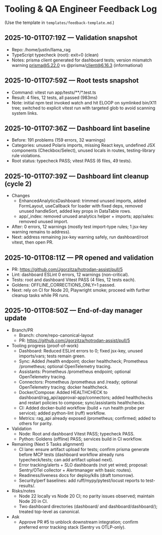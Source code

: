 # Tooling & QA Engineer Feedback Log

(Use the template in `templates/feedback-template.md`.)

## 2025-10-01T07:19Z — Validation snapshot
- Repo: /home/justin/llama_rag
- TypeScript typecheck (root): exit=0 (clean)
- Notes: prisma client generated for dashboard tests; version mismatch warning prisma@5.22.0 vs @prisma/client@6.16.3 (informational)

## 2025-10-01T07:59Z — Root tests snapshot
- Command: vitest run app/tests/**/*.test.ts
- Result: 4 files, 12 tests, all passed (983ms)
- Note: initial npm test invoked watch and hit ELOOP on symlinked bin/X11 tree; switched to explicit vitest run with targeted glob to avoid scanning system links.

## 2025-10-01T07:36Z — Dashboard lint baseline
- Before: 191 problems (159 errors, 32 warnings)
- Categories: unused Polaris imports, missing React keys, undefined JSX components (Checkbox/Select), unused locals in routes, testing-library rule violations.
- Root status: typecheck PASS; vitest PASS (6 files, 49 tests).

## 2025-10-01T07:39Z — Dashboard lint cleanup (cycle 2)
- Changes
  - EnhancedAnalyticsDashboard: trimmed unused imports, added FormLayout, useCallback for loader with fixed deps, removed unused handleSort, added key props in DataTable rows.
  - app/_index: removed unused analytics helper + imports; app/sales: removed unused import.
- After: 0 errors, 12 warnings (mostly test import-type rules; 1 jsx-key warning remains to address).
- Next: address remaining jsx-key warning safely, run dashboard/root vitest, then open PR.

## 2025-10-01T08:11Z — PR opened and validation
- PR: https://github.com/Jgorzitza/hotrodan-assist/pull/5
- Lint: dashboard ESLint 0 errors, 12 warnings (non-critical).
- Tests: root and dashboard Vitest PASS (4 files, 12 tests each).
- Goldens: OFFLINE_CORRECTIONS_ONLY=1 passed.
- Next: rely on CI for Node 20, Playwright smoke; proceed with further cleanup tasks while PR runs.

## 2025-10-01T08:50Z — End-of-day manager update
- Branch/PR
  - Branch: chore/repo-canonical-layout
  - PR: https://github.com/Jgorzitza/hotrodan-assist/pull/5
- Tooling progress (proof-of-work)
  - Dashboard: Reduced ESLint errors to 0; fixed jsx-key, unused imports/vars; tests remain green.
  - Sync: Added /health endpoint; docker healthcheck; Prometheus /prometheus; optional OpenTelemetry tracing.
  - Assistants: Prometheus /prometheus endpoint; optional OpenTelemetry tracing.
  - Connectors: Prometheus /prometheus and /ready; optional OpenTelemetry tracing; docker healthcheck.
  - Docker/Compose: Added HEALTHCHECK to dashboard/rag_api/approval-app/connectors; added healthchecks and restart policies to compose; sync/assistants healthchecks.
  - CI: Added docker-build workflow (build + run health probe per service); added python-lint (ruff) workflow.
  - Metrics: rag_api already exposed /prometheus; confirmed; added to others for parity.
- Validation
  - Node: Root and dashboard Vitest PASS; typecheck PASS.
  - Python: Goldens (offline) PASS; services build in CI workflow.
- Remaining (Next 5 Tasks alignment)
  - CI lane: ensure artifact upload for tests; confirm prisma generate before MCP tests (dashboard workflow already runs typecheck/tests; can add artifact upload next).
  - Error tracking/alerts + SLO dashboards (not yet wired; proposal: Sentry/OTel collector + Alertmanager with basic routes).
  - Readiness/liveness docs for deploy/k8s (draft tomorrow).
  - Security/perf baselines: add ruff/mypy/pytest/locust reports to test-results/.
- Risks/notes
  - Node 22 locally vs Node 20 CI; no parity issues observed; maintain Node 20 in CI.
  - Two dashboard directories (dashboard/ and dashboard/dashboard/); treated top-level as canonical.
- Ask
  - Approve PR #5 to unblock downstream integration; confirm preferred error tracking stack (Sentry vs OTLP-only).
